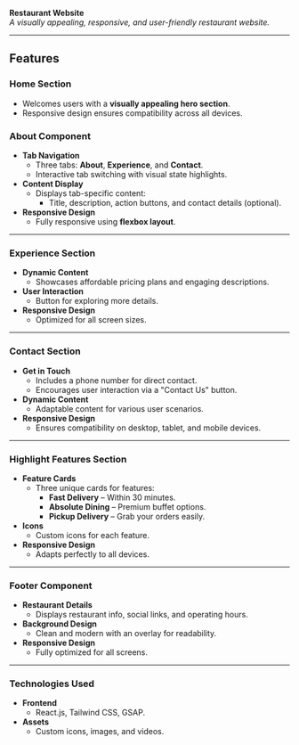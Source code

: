 **Restaurant Website**  
_A visually appealing, responsive, and user-friendly restaurant website._

---

## **Features**

### **Home Section**
- Welcomes users with a **visually appealing hero section**.
- Responsive design ensures compatibility across all devices.

### **About Component**
- **Tab Navigation**  
  - Three tabs: **About**, **Experience**, and **Contact**.  
  - Interactive tab switching with visual state highlights.  
- **Content Display**  
  - Displays tab-specific content:  
    - Title, description, action buttons, and contact details (optional).  
- **Responsive Design**  
  - Fully responsive using **flexbox layout**.  

---

### **Experience Section**
- **Dynamic Content**  
  - Showcases affordable pricing plans and engaging descriptions.  
- **User Interaction**  
  - Button for exploring more details.  
- **Responsive Design**  
  - Optimized for all screen sizes.

---

### **Contact Section**
- **Get in Touch**  
  - Includes a phone number for direct contact.  
  - Encourages user interaction via a "Contact Us" button.  
- **Dynamic Content**  
  - Adaptable content for various user scenarios.  
- **Responsive Design**  
  - Ensures compatibility on desktop, tablet, and mobile devices.  

---

### **Highlight Features Section**
- **Feature Cards**  
  - Three unique cards for features:  
    - **Fast Delivery** – Within 30 minutes.  
    - **Absolute Dining** – Premium buffet options.  
    - **Pickup Delivery** – Grab your orders easily.  
- **Icons**  
  - Custom icons for each feature.  
- **Responsive Design**  
  - Adapts perfectly to all devices.  

---

### **Footer Component**
- **Restaurant Details**  
  - Displays restaurant info, social links, and operating hours.  
- **Background Design**  
  - Clean and modern with an overlay for readability.  
- **Responsive Design**  
  - Fully optimized for all screens.

---

### **Technologies Used**
- **Frontend**  
  - React.js, Tailwind CSS, GSAP.  
- **Assets**  
  - Custom icons, images, and videos.  
